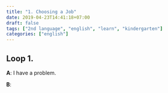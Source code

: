 ```yaml
---
title: "1. Choosing a Job"
date: 2019-04-23T14:41:18+07:00
draft: false
tags: ["2nd language", "english", "learn", "kindergarten"]
categories: ["english"]
---
```


## Loop 1.

**A**: I have a problem.

**B**: 